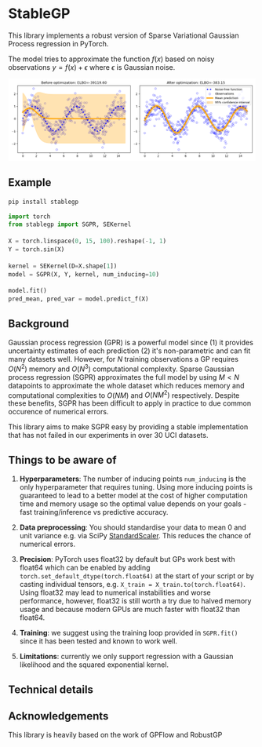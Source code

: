 # StableGP

This library implements a robust version of Sparse Variational Gaussian Process regression in PyTorch.

The model tries to approximate the function $f(x)$ based on noisy observations $y = f(x) + \epsilon$ where $\epsilon$ is Gaussian noise. 

![](example.png)

## Example

```
pip install stablegp
```

```python
import torch
from stablegp import SGPR, SEKernel

X = torch.linspace(0, 15, 100).reshape(-1, 1)
Y = torch.sin(X)

kernel = SEKernel(D=X.shape[1])
model = SGPR(X, Y, kernel, num_inducing=10)

model.fit()
pred_mean, pred_var = model.predict_f(X)
```

## Background

Gaussian process regression (GPR) is a powerful model since (1) it provides uncertainty estimates of each prediction (2) it's non-parametric and can fit many datasets well. However, for $N$ training observations a GP requires $O(N^2)$ memory and $O(N^3)$ computational complexity.
Sparse Gaussian process regression (SGPR) approximates the full model by using $M < N$ datapoints to approximate the whole dataset which reduces memory and computational complexities to $O(NM)$ and $O(NM^2)$ respectively. Despite these benefits, SGPR has been difficult to apply in practice to due common occurence of numerical errors. 

This library aims to make SGPR easy by providing a stable implementation that has not failed in our experiments in over 30 UCI datasets.  


## Things to be aware of 

1. **Hyperparameters**: The number of inducing points `num_inducing` is the only hyperparameter that requires tuning. Using more inducing points is guaranteed to lead to a better model at the cost of higher computation time and memory usage so the optimal value depends on your goals - fast training/inference vs predictive accuracy. 

2. **Data preprocessing**: You should standardise your data to mean 0 and unit variance e.g. via SciPy [StandardScaler](https://scikit-learn.org/stable/modules/generated/sklearn.preprocessing.StandardScaler.html). This reduces the chance of numerical errors. 

3. **Precision**: PyTorch uses float32 by default but GPs work best with float64 which can be enabled by adding `torch.set_default_dtype(torch.float64)` at the start of your script or by casting individual tensors, e.g. `X_train = X_train.to(torch.float64)`. Using float32 may lead to numerical instabilities and worse performance, however, float32 is still worth a try due to halved memory usage and because modern GPUs are much faster with float32 than float64. 

4. **Training**: we suggest using the training loop provided in `SGPR.fit()` since it has been tested and known to work well.

5. **Limitations**: currently we only support regression with a Gaussian likelihood and the squared exponential kernel. 

## Technical details

## Acknowledgements 

This library is heavily based on the work of GPFlow and RobustGP